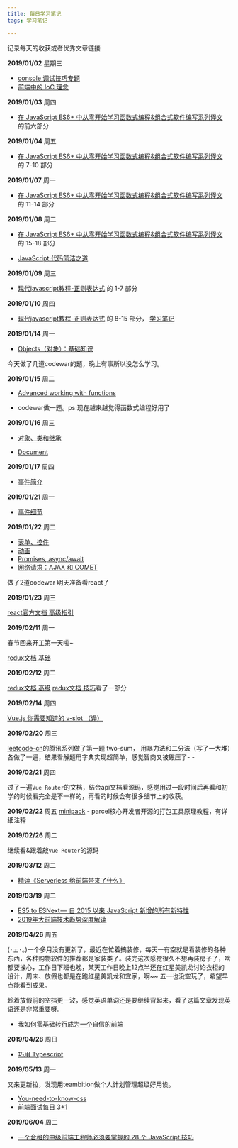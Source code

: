 ```yaml
---
title: 每日学习笔记
tags: 学习笔记

---
```


记录每天的收获或者优秀文章链接

<!-- more -->

**2019/01/02** 星期三

- [console 调试技巧专题](https://juejin.im/post/5c0ee12551882545e24ef291)
- [前端中的 IoC 理念](https://juejin.im/post/5c2c47dcf265da616d544a53)

**2019/01/03** 周四

- [在 JavaScript ES6+ 中从零开始学习函数式编程&组合式软件编写系列译文](https://juejin.im/post/5a0275406fb9a04506710bbc) 的前六部分

**2019/01/04** 周五

- [在 JavaScript ES6+ 中从零开始学习函数式编程&组合式软件编写系列译文](https://juejin.im/post/5a0275406fb9a04506710bbc) 的 7-10 部分

**2019/01/07** 周一

- [在 JavaScript ES6+ 中从零开始学习函数式编程&组合式软件编写系列译文](https://juejin.im/post/5a0275406fb9a04506710bbc) 的 11-14 部分

**2019/01/08** 周二

- [在 JavaScript ES6+ 中从零开始学习函数式编程&组合式软件编写系列译文](https://juejin.im/post/5a0275406fb9a04506710bbc) 的 15-18 部分

- [JavaScript 代码简洁之道](https://juejin.im/post/5c24b7a851882509a76875e8)

**2019/01/09** 周三

- [现代javascript教程-正则表达式](https://zh.javascript.info/regular-expressions) 的 1-7 部分

**2019/01/10** 周四

- [现代javascript教程-正则表达式](https://zh.javascript.info/regular-expressions) 的 8-15 部分，
  [学习笔记](https://blog.chenkeyi.com/blog/regexp-study/)

**2019/01/14** 周一

- [Objects（对象）：基础知识](https://zh.javascript.info/object-basics)

今天做了几道codewar的题，晚上有事所以没怎么学习。

**2019/01/15** 周二

- [Advanced working with functions](https://zh.javascript.info/advanced-functions)

- codewar做一题。ps:现在越来越觉得函数式编程好用了

**2019/01/16** 周三

- [对象、类和继承](https://zh.javascript.info/object-oriented-programming)

- [Document](https://zh.javascript.info/document)

**2019/01/17** 周四

- [事件简介](https://zh.javascript.info/events)

**2019/01/21** 周一

- [事件细节](https://zh.javascript.info/event-details)

**2019/01/22** 周二

- [表单、控件](https://zh.javascript.info/forms-controls)
- [动画](https://zh.javascript.info/animation)
- [Promises, async/await](https://zh.javascript.info/async)
- [网络请求：AJAX 和 COMET](https://zh.javascript.info/xmlhttprequest)

做了2道codewar 明天准备看react了

**2019/01/23** 周三

[react官方文档 高级指引](https://react.docschina.org/docs/jsx-in-depth.html)

**2019/02/11** 周一

春节回来开工第一天啦~

[redux文档 基础](https://www.redux.org.cn/docs/basics/)

**2019/02/12** 周二

[redux文档 高级](https://www.redux.org.cn/docs/advanced/)
[redux文档 技巧](https://www.redux.org.cn/docs/recipes/)看了一部分

**2019/02/14** 周四

[Vue.js 你需要知道的 v-slot （译）](https://juejin.im/post/5c64e11151882562e4726d98)

**2019/02/20** 周三

[leetcode-cn](https://leetcode-cn.com)的腾讯系列做了第一题 two-sum，
用暴力法和二分法（写了一大堆）各做了一遍，结果看解题用字典实现超简单，感觉智商又被碾压了- -

**2019/02/21** 周四

过了一遍`Vue Router`的文档，结合api文档看源码，感觉用过一段时间后再看和初学的时候看完全是不一样的，再看的时候会有很多细节上的收获。

**2019/02/22** 周五
[minipack](https://github.com/ronami/minipack/blob/master/src/minipack.js) - parcel核心开发者开源的打包工具原理教程，有详细注释

**2019/02/26** 周二

继续看&跟着敲`Vue Router`的源码

**2019/03/12** 周二

- [精读《Serverless 给前端带来了什么》](https://zhuanlan.zhihu.com/p/58877583)

**2019/03/19** 周二

- [ES5 to ESNext —  自 2015 以来 JavaScript 新增的所有新特性](https://juejin.im/post/5c907742f265da60c95b63af)
- [2019年大前端技术趋势深度解读](https://mp.weixin.qq.com/s/lf55_ujbhOx4i3PrdCwihg)

**2019/04/26** 周五

(･ェ･。)一个多月没有更新了，最近在忙着搞装修，每天一有空就是看装修的各种东西，各种购物软件的推荐都是家装类了。装完这次感觉很久不想再装房子了，啥都要操心，工作日下班也晚，某天工作日晚上12点半还在红星美凯龙讨论衣柜的设计，周末、放假也都是在跑红星美凯龙和宜家，啊~~ 五一也没空玩了，希望早点能看到成果。

趁着放假前的空挡更一波，感觉英语单词还是要继续背起来，看了这篇文章发现英语还是非常重要呀。

- [我如何零基础转行成为一个自信的前端](https://www.yuque.com/fe9/basic/mchxkr)

**2019/04/28** 周日

- [巧用 Typescript](https://zhuanlan.zhihu.com/p/39620591)

**2019/05/13** 周一

又来更新拉，发现用teambition做个人计划管理超级好用诶。
- [You-need-to-know-css](https://lhammer.cn/You-need-to-know-css/#/zh-cn/translucent-borders)
- [前端面试每日 3+1](https://github.com/haizlin/fe-interview/blob/master/category/history.md)

**2019/06/04** 周二

- [一个合格的中级前端工程师必须要掌握的 28 个 JavaScript 技巧](https://juejin.im/post/5cef46226fb9a07eaf2b7516#heading-10)
